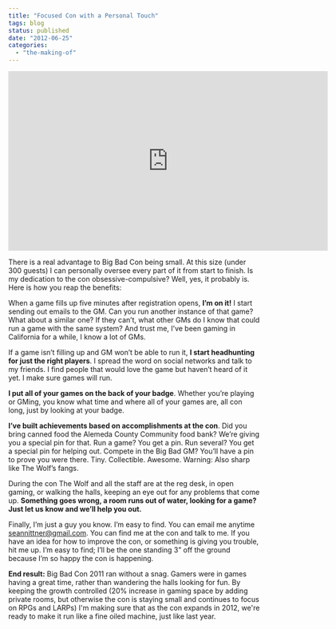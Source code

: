 ```yaml
---
title: "Focused Con with a Personal Touch"
tags: blog
status: published
date: "2012-06-25"
categories: 
  - "the-making-of"
---
```


<iframe width="640" height="360" src="http://www.youtube.com/embed/FxVEdui_fE4" frameborder="0" allowfullscreen></iframe>

There is a real advantage to Big Bad Con being small. At this size (under 300 guests) I can personally oversee every part of it from start to finish. Is my dedication to the con obsessive-compulsive? Well, yes, it probably is. Here is how you reap the benefits:

When a game fills up five minutes after registration opens, **I’m on it!** I start sending out emails to the GM. Can you run another instance of that game? What about a similar one? If they can’t, what other GMs do I know that could run a game with the same system? And trust me, I’ve been gaming in California for a while, I know a lot of GMs.

If a game isn’t filling up and GM won’t be able to run it, **I start headhunting for just the right players**. I spread the word on social networks and talk to my friends. I find people that would love the game but haven’t heard of it yet. I make sure games will run.

**I put all of your games on the back of your badge**. Whether you’re playing or GMing, you know what time and where all of your games are, all con long, just by looking at your badge.

**I’ve built achievements based on accomplishments at the con**. Did you bring canned food the Alemeda County Community food bank? We’re giving you a special pin for that. Run a game? You get a pin. Run several? You get a special pin for helping out. Compete in the Big Bad GM? You’ll have a pin to prove you were there. Tiny. Collectible. Awesome. Warning: Also sharp like The Wolf’s fangs.

During the con The Wolf and all the staff are at the reg desk, in open gaming, or walking the halls, keeping an eye out for any problems that come up. **Something goes wrong, a room runs out of water, looking for a game? Just let us know and we’ll help you out.**

Finally, I’m just a guy you know. I’m easy to find. You can email me anytime [seannittner@gmail.com](mailto:seannittner@gmail.com "Email Sean"). You can find me at the con and talk to me. If you have an idea for how to improve the con, or something is giving you trouble, hit me up. I’m easy to find; I’ll be the one standing 3” off the ground because I’m so happy the con is happening.

**End result:** Big Bad Con 2011 ran without a snag. Gamers were in games having a great time, rather than wandering the halls looking for fun. By keeping the growth controlled (20% increase in gaming space by adding private rooms, but otherwise the con is staying small and continues to focus on RPGs and LARPs) I'm making sure that as the con expands in 2012, we're ready to make it run like a fine oiled machine, just like last year.
